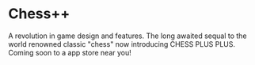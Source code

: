 # Chess++
A revolution in game design and features.
The long awaited sequal to the world renowned classic "chess" now introducing CHESS PLUS PLUS. 
Coming soon to a app store near you!
